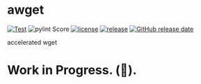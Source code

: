 # awget

[![Test](https://github.com/liupold/awget/workflows/CI/badge.svg?branch=master&event=push)](https://github.com/liupold/awget/actions)
![pylint Score](https://mperlet.github.io/pybadge/badges/10.0.svg)
[![license](https://img.shields.io/github/license/liupold/awget.svg)](https://github.com/liupold/awget/blob/master/LICENSE)
[![release](https://img.shields.io/github/release/liupold/awget.svg)](https://github.com/liupold/awget/releases/latest)
[![GitHub release date](https://img.shields.io/github/release-date/liupold/awget.svg)](https://github.com/liupold/awget/releases)


accelerated wget
# Work in Progress. (🚧).
